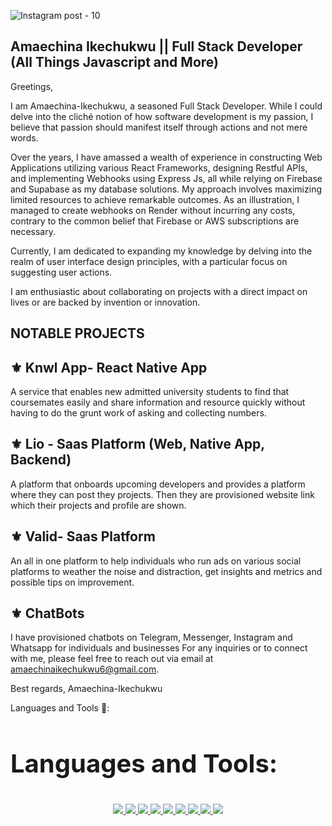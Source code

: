 ![Instagram post - 10](https://github.com/Amaechina-Ikechukwu/Amaechina-Ikechukwu/assets/66841259/db81018e-1df2-4a85-96fc-fff481387b22)
## Amaechina Ikechukwu || Full Stack Developer (All Things Javascript and More)
Greetings,

I am Amaechina-Ikechukwu, a seasoned Full Stack Developer. While I could delve into the cliché notion of how software development is my passion, I believe that passion should manifest itself through actions and not mere words.

Over the years, I have amassed a wealth of experience in constructing Web Applications utilizing various React Frameworks, designing Restful APIs, and implementing Webhooks using Express Js, all while relying on Firebase and Supabase as my database solutions. My approach involves maximizing limited resources to achieve remarkable outcomes. As an illustration, I managed to create webhooks on Render without incurring any costs, contrary to the common belief that Firebase or AWS subscriptions are necessary.

Currently, I am dedicated to expanding my knowledge by delving into the realm of user interface design principles, with a particular focus on suggesting user actions.

I am enthusiastic about collaborating on projects with a direct impact on lives or are backed by invention or innovation.

## NOTABLE PROJECTS

## ⚜ Knwl App- React Native App
A service that enables new admitted university students to find that coursemates easily and share information and resource quickly without having to do the grunt work of asking and collecting numbers.

## ⚜ Lio - Saas Platform (Web, Native App, Backend)
A platform that onboards upcoming developers and provides a platform where they can post they projects. Then they are provisioned website link which their projects and profile are shown.

## ⚜ Valid- Saas Platform
An all in one platform to help individuals who run ads on various social platforms to weather the noise and distraction, get insights and metrics and possible tips on improvement.

## ⚜ ChatBots
I have provisioned chatbots on Telegram, Messenger, Instagram and Whatsapp for individuals and businesses
For any inquiries or to connect with me, please feel free to reach out via email at amaechinaikechukwu6@gmail.com.

Best regards,
Amaechina-Ikechukwu

Languages and Tools 💠:
</p>

<h3 style="text-align: left; font-size: 40px">Languages and Tools:</h3>
<p style="text-align:center">
<a href="https://code.visualstudio.com/"  target="_blank" rel="noreferrer"> <img src= https://img.shields.io/badge/VSCode-0078D4?style=for-the-badge&logo=visual%20studio%20code&logoColor=white </a>  
<a href="https://www.w3schools.com/html/" target="_blank" rel="noreferrer"> <img src=https://img.shields.io/badge/HTML5-E34F26?style=for-the-badge&logo=html5&logoColor=white </a>
<a href="https://www.w3schools.com/css/" target="_blank" rel="noreferrer"> <img src=https://img.shields.io/badge/CSS3-1572B6?style=for-the-badge&logo=css3&logoColor=white </a>
<a href ="https://www.w3schools.com/js/default.asp" target="_blank" rel="noreferrer"> <img src=https://img.shields.io/badge/JavaScript-323330?style=for-the-badge&logo=javascript&logoColor=F7DF1E </a> 
<a href = "https://getbootstrap.com/" target="_blank" rel="noreferrer"> <img src= https://img.shields.io/badge/Bootstrap-563D7C?style=for-the-badge&logo=bootstrap&logoColor=white </a>  
<a href = "https://reactjs.org/" target="_blank" rel="noreferrer"> <img src=https://img.shields.io/badge/React-20232A?style=for-the-badge&logo=react&logoColor=61DAFB </a>
<a href="https://www.netlify.com/" target="_blank" rel="noreferrer"> <img src= https://img.shields.io/badge/Netlify-00C7B7?style=for-the-badge&logo=netlify&logoColor=white </a>
<a href="https://git-scm.com/" target="_blank" rel="noreferrer"> <img src= https://img.shields.io/badge/GIT-E44C30?style=for-the-badge&logo=git&logoColor=white </a>   
<a href="https://https://github.com//"  target="_blank" rel="noreferrer"> <img src= https://img.shields.io/badge/GitHub-100000?style=for-the-badge&logo=github&logoColor=white </a> 

  </p> 
<!---
Amaechina-Ikechukwu/Amaechina-Ikechukwu is a ✨ special ✨ repository because its `README.md` (this file) appears on your GitHub profile.
You can click the Preview link to take a look at your changes.
--->
